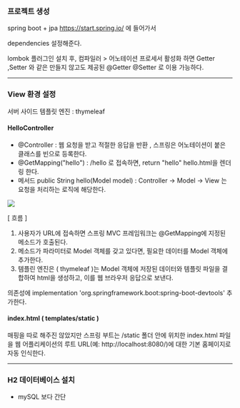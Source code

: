 ### 프로젝트 생성
spring boot + jpa
https://start.spring.io/ 에 들어가서 

dependencies 설정해준다.

lombok 플러그인 설치 후, 컴파일러 > 어노테이션 프로세서 활성화 하면
Getter ,Setter 와 같은 만들지 않고도 제공된 @Getter @Setter 로 이용 가능하다. 

---
### View 환경 설정

서버 사이드 템플릿 엔진 : thymeleaf

#### HelloController
- @Controller : 웹 요청을 받고 적절한 응답을 반환 , 스프링은 어노테이션이 붙은 클래스를 빈으로 등록한다.
- @GetMapping("hello") : /hello 로 접속하면, return "hello" hello.html을 렌더링 한다.
- 메서드 public String hello(Model model) : Controller -> Model -> View 는 요청을 처리하는 로직에 해당한다.

![](https://i.imgur.com/pbyv7DN.png)


[ 흐름 ]
1. 사용자가 URL에 접속하면 스프링 MVC 프레임워크는 @GetMapping에 지정된 메소드가 호출된다.
2. 메소드가 파라미터로 Model 객체를 갖고 있다면, 필요한 데이터를 Model 객체에 추가한다.
3. 템플린 엔진은 ( thymeleaf )는 Model 객체에 저장된 데이터와 템플릿 파일을 결합하여 html을 생성하고, 이를 웹 브라우저 응답으로 보낸다.

의존성에 
implementation 'org.springframework.boot:spring-boot-devtools'
추가한다.

#### index.html ( templates/static )
매핑을 따로 해주진 않았지만 스프링 부트는 /static 폴더 안에 위치한 index.html 파일을 웹 어플리케이션의 루트 URL(예: http://localhost:8080/)에 대한 기본 홈페이지로 자동 인식한다.

---
### H2 데이터베이스 설치
- mySQL 보다 간단

